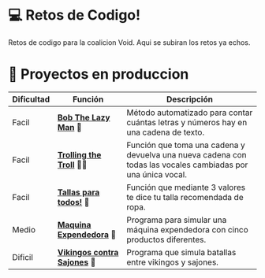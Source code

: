 # 💻 Retos de Codigo!
Retos de codigo para la coalicion Void.
Aqui se subiran los retos ya echos.

# 📐 Proyectos en produccion
|  Dificultad |  Función | Descripción |
| ------- | -------- | ----------- |
| Facil   |[**Bob The Lazy Man**](./BobTheLazyMan) 🥱            | Método automatizado para contar cuántas letras y números hay en una cadena de texto. |
| Facil   |[**Trolling the Troll**](./TrollingTheTroll ) 👨‍💻         | Función que toma una cadena y devuelva una nueva cadena con todas las vocales cambiadas por una única vocal. |
| Facil   |[**Tallas para todos!**](./ListaDeTallas ) 👕            | Función que mediante 3 valores te dice tu talla recomendada de ropa. |
| Medio   |[**Maquina Expendedora**](./MaquinaDispensadora ) 🛒     | Programa para simular una máquina expendedora con cinco productos diferentes. |
| Dificil |[**Vikingos contra Sajones**](./VikingosVsSajones ) 🥊   | Programa que simula batallas entre vikingos y sajones. |
